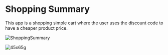 <h1>Shopping Summary</h1>

<p>This app is a shopping simple cart where the user uses the discount code to have a cheaper product price.</p>

![ShoppingSummary](https://user-images.githubusercontent.com/51189721/84369217-8609d900-aba4-11ea-8dee-eca357f7a95c.gif)


![45x65g](https://user-images.githubusercontent.com/51189721/85246295-42229980-b418-11ea-9bb9-cfb8dfc00cc9.gif)
